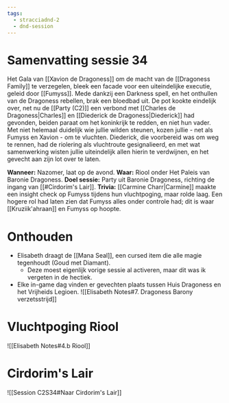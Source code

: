 ```yaml
---
tags:
  - stracciadnd-2
  - dnd-session
---
```

# Samenvatting sessie 34
Het Gala van [[Xavion de Dragoness]] om de macht van de [[Dragoness Family]] te verzegelen, bleek een facade voor een uiteindelijke executie, geleid door [[Fumyss]]. Mede dankzij een Darkness spell, en het onthullen van de Dragoness rebellen, brak een bloedbad uit. De pot kookte eindelijk over, net nu de [[Party (C2)]] een verbond met [[Charles de Dragoness|Charles]] en [[Diederick de Dragoness|Diederick]] had gevonden, beiden paraat om het koninkrijk te redden, en niet hun vader. Met niet helemaal duidelijk wie jullie wilden steunen, kozen jullie - net als Fumyss en Xavion - om te vluchten. Diederick, die voorbereid was om weg te rennen, had de riolering als vluchtroute gesignalieerd, en met wat samenwerking wisten jullie uiteindelijk allen hierin te verdwijnen, en het gevecht aan zijn lot over te laten.

**Wanneer:** Nazomer, laat op de avond.
**Waar:** Riool onder Het Paleis van Baronie Dragoness. 
**Doel sessie:** Party uit Baronie Dragoness, richting de ingang van [[#Cirdorim's Lair]].
**Trivia:** [[Carmine Charr|Carmine]] maakte een insight check op Fumyss tijdens hun vluchtpoging, maar rolde laag. Een hogere rol had laten zien dat Fumyss alles onder controle had; dit is waar [[Kruziik'ahraan]] en Fumyss op hoopte.  
# Onthouden
- Elisabeth draagt de [[Mana Seal]], een cursed item die alle magie tegenhoudt (Goud met Diamant).
	- Deze moest eigenlijk vorige sessie al activeren, maar dit was ik vergeten in de hectiek.
- Elke in-game dag vinden er gevechten plaats tussen Huis Dragoness en het Vrijheids Legioen.
![[Elisabeth Notes#7. Dragoness Barony verzetsstrijd]]
# Vluchtpoging Riool
![[Elisabeth Notes#4.b Riool]]
# Cirdorim's Lair
![[Session C2S34#Naar Cirdorim's Lair]]

